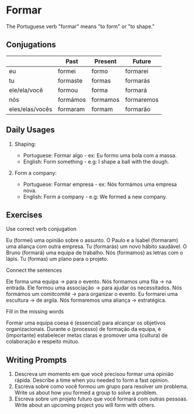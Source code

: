 # Formar

The Portuguese verb "formar" means "to form" or "to shape."

## Conjugations

|                 | Past     | Present  | Future     |
| --------------- | -------- | -------- | ---------- |
| eu              | formei   | formo    | formarei   |
| tu              | formaste | formas   | formarás   |
| ele/ela/você    | formou   | forma    | formará    |
| nós             | formámos | formamos | formaremos |
| eles/elas/vocês | formaram | formam   | formarão   |

## Daily Usages

1. Shaping:

   - Portuguese: Formar algo - ex: Eu formo uma bola com a massa.
   - English: Form something - e.g: I shape a ball with the dough.

2. Form a company:

   - Portuguese: Formar empresa - ex: Nós formámos uma empresa nova.
   - English: Form a company - e.g: We formed a new company.

## Exercises

Use correct verb conjugation

Eu (formei) uma opinião sobre o assunto.
O Paulo e a Isabel (formaram) uma aliança com outra empresa.
Tu (formarás) um novo hábito saudável.
O Bruno (formará) uma equipa de trabalho.
Nós (formamos) as letras com o lápis.
Tu (formas) um plano para o projeto.

Connect the sentences

Ele forma uma equipa -> para o evento.
Nós formamos uma fila -> na entrada.
Ele formou uma associação -> para ajudar os necessitados.
Nós formámos um comitcomité -> para organizar o evento.
Eu formarei uma escultura -> de argila.
Nós formaremos uma aliança -> estratégica.

Fill in the missing words

Formar uma equipa coesa é (essencial) para alcançar os objetivos organizacionais. Durante o (processo) de formação da equipa, é (importante) estabelecer metas claras e promover uma (cultura) de colaboração e respeito mútuo.

## Writing Prompts

1. Descreva um momento em que você precisou formar uma opinião rápida. Describe a time when you needed to form a fast opinion.
2. Escreva sobre como você formou um grupo para resolver um problema. Write us about how you formed a group to solve a problem.
3. Escreva sobre um projeto futuro que você formará com outras pessoas. Write about an upcoming project you will form with others.
